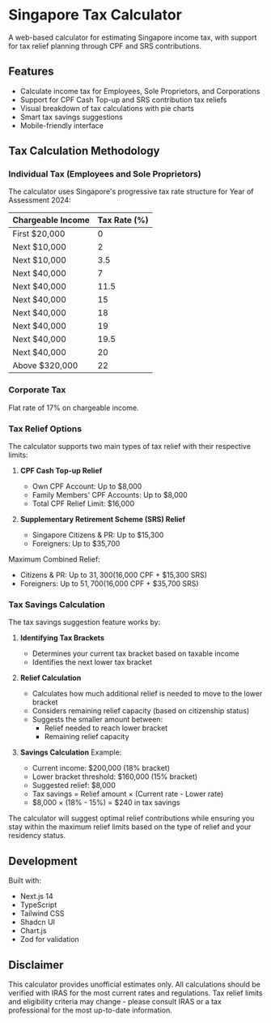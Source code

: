 # Singapore Tax Calculator

A web-based calculator for estimating Singapore income tax, with support for tax relief planning through CPF and SRS contributions.

## Features

- Calculate income tax for Employees, Sole Proprietors, and Corporations
- Support for CPF Cash Top-up and SRS contribution tax reliefs
- Visual breakdown of tax calculations with pie charts
- Smart tax savings suggestions
- Mobile-friendly interface

## Tax Calculation Methodology

### Individual Tax (Employees and Sole Proprietors)

The calculator uses Singapore's progressive tax rate structure for Year of Assessment 2024:

| Chargeable Income | Tax Rate (%) |
|------------------|--------------|
| First $20,000    | 0           |
| Next $10,000     | 2           |
| Next $10,000     | 3.5         |
| Next $40,000     | 7           |
| Next $40,000     | 11.5        |
| Next $40,000     | 15          |
| Next $40,000     | 18          |
| Next $40,000     | 19          |
| Next $40,000     | 19.5        |
| Next $40,000     | 20          |
| Above $320,000   | 22          |

### Corporate Tax
Flat rate of 17% on chargeable income.

### Tax Relief Options

The calculator supports two main types of tax relief with their respective limits:

1. **CPF Cash Top-up Relief**
   - Own CPF Account: Up to $8,000
   - Family Members' CPF Accounts: Up to $8,000
   - Total CPF Relief Limit: $16,000

2. **Supplementary Retirement Scheme (SRS) Relief**
   - Singapore Citizens & PR: Up to $15,300
   - Foreigners: Up to $35,700

Maximum Combined Relief:
- Citizens & PR: Up to $31,300 ($16,000 CPF + $15,300 SRS)
- Foreigners: Up to $51,700 ($16,000 CPF + $35,700 SRS)

### Tax Savings Calculation

The tax savings suggestion feature works by:

1. **Identifying Tax Brackets**
   - Determines your current tax bracket based on taxable income
   - Identifies the next lower tax bracket

2. **Relief Calculation**
   - Calculates how much additional relief is needed to move to the lower bracket
   - Considers remaining relief capacity (based on citizenship status)
   - Suggests the smaller amount between:
     - Relief needed to reach lower bracket
     - Remaining relief capacity

3. **Savings Calculation**
   Example:
   - Current income: $200,000 (18% bracket)
   - Lower bracket threshold: $160,000 (15% bracket)
   - Suggested relief: $8,000
   - Tax savings = Relief amount × (Current rate - Lower rate)
   - $8,000 × (18% - 15%) = $240 in tax savings

The calculator will suggest optimal relief contributions while ensuring you stay within the maximum relief limits based on the type of relief and your residency status.

## Development

Built with:
- Next.js 14
- TypeScript
- Tailwind CSS
- Shadcn UI
- Chart.js
- Zod for validation

## Disclaimer

This calculator provides unofficial estimates only. All calculations should be verified with IRAS for the most current rates and regulations. Tax relief limits and eligibility criteria may change - please consult IRAS or a tax professional for the most up-to-date information. 